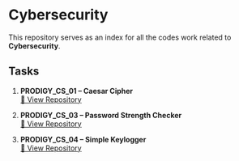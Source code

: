 # Cybersecurity

This repository serves as an index for all the codes work related to **Cybersecurity**.

## Tasks

1. **PRODIGY_CS_01 – Caesar Cipher**  
   [🔗 View Repository](https://github.com/foresto-dreamer/PRODIGY_CS_01)

2. **PRODIGY_CS_03 – Password Strength Checker**  
   [🔗 View Repository](https://github.com/foresto-dreamer/PRODIGY_CS_03)

3. **PRODIGY_CS_04 – Simple Keylogger**  
   [🔗 View Repository](https://github.com/foresto-dreamer/PRODIGY_CS_04)
